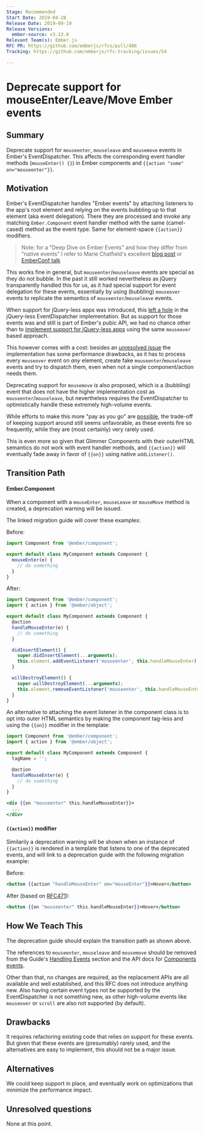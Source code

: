 ```yaml
---
Stage: Recommended
Start Date: 2019-04-28
Release Date: 2019-09-19
Release Versions:
  ember-source: v3.13.0
Relevant Team(s): Ember.js
RFC PR: https://github.com/emberjs/rfcs/pull/486
Tracking: https://github.com/emberjs/rfc-tracking/issues/54

---
```


# Deprecate support for mouseEnter/Leave/Move Ember events

## Summary

Deprecate support for `mouseenter`, `mouseleave` and `mousemove` events in Ember's EventDispatcher. This affects
the corresponding event handler methods (`mouseEnter() {}`) in Ember components and
`{{action "some" on="mouseenter"}}`.

## Motivation

Ember's EventDispatcher handles "Ember events" by attaching listeners to the app's root element
and relying on the events bubbling up to that element (aka event delegation). There they
are processed and invoke any matching `Ember.Component` event handler method with
the same (camel-cased) method as the event type. Same for element-space `{{action}}`
modifiers.

> Note: for a "Deep Dive on Ember Events" and how they differ from "native events" I refer to
Marie Chatfield's excellent
[blog post](https://medium.com/square-corner-blog/deep-dive-on-ember-events-cf684fd3b808)
or [EmberConf talk](https://youtu.be/G9hXjjHFJVs)

This works fine in general, but `mouseenter`/`mouseleave` events are special as they do
not bubble. In the past it still worked nevertheless as jQuery transparently handled this
for us, as it had special support for event delegation for these events, essentially by using
(bubbling) `mouseover` events to replicate the semantics of `mouseenter`/`mouseleave` events.

When support for jQuery-less apps was introduced, this [left a hole](https://github.com/emberjs/ember.js/issues/16591)
in the jQuery-less EventDispatcher implementation. But as support for those events was and
still is part of Ember's pubic API, we had no chance other than to [implement support
for jQuery-less apps](https://github.com/emberjs/ember.js/pull/16603) using the same
`mouseover` based approach.

This however comes with a cost: besides an [unresolved issue](https://github.com/emberjs/ember.js/issues/17228)
the implementation has some performance drawbacks, as it has to process every `mouseover` event on
*any* element, create fake `mouseenter`/`mouseleave` events and try to dispatch them, even when
not a single component/action needs them.

Deprecating support for `mousemove` is also proposed, which is a (bubbling) event that does not have the higher
implementation cost as `mouseenter`/`mouseleave`, but nevertheless requires the EventDispatcher to optimistically handle
these extremely high-volume events.

While efforts to make this more "pay as you go" are [possible](https://github.com/emberjs/ember.js/pull/17911),
the trade-off of keeping support around still seems unfavorable, as these events fire so
frequently, while they are (most certainly) very rarely used.

This is even more so given that Glimmer Components with their outerHTML semantics do not
work with event handler methods, and `{{action}}` will eventually fade away in favor of
`{{on}}` using native `addListener()`.

## Transition Path

#### Ember.Component

When a component with a `mouseEnter`, `mouseLeave` or `mouseMove` method is created, a deprecation warning will be issued.

The linked migration guide will cover these examples:

Before:

```js
import Component from '@ember/component';

export default class MyComponent extends Component {
  mouseEnter(e) {
    // do something
  }
}
```

After:

```js
import Component from '@ember/component';
import { action } from '@ember/object';

export default class MyComponent extends Component {
  @action
  handleMouseEnter(e) {
    // do something
  }

  didInsertElement() {
    super.didInsertElement(...arguments);
    this.element.addEventListener('mouseenter', this.handleMouseEnter);
  }

  willDestroyElement() {
    super.willDestroyElement(...arguments);
    this.element.removeEventListener('mouseenter', this.handleMouseEnter);
  }
}
```

An alternative to attaching the event listener in the component class is to opt into outer HTML semantics by making the
component tag-less and using the `{{on}}` modifier in the template:

```js
import Component from '@ember/component';
import { action } from '@ember/object';

export default class MyComponent extends Component {
  tagName = '';

  @action
  handleMouseEnter(e) {
    // do something
  }
}
```

```hbs
<div {{on "mouseenter" this.handleMouseEnter}}>
  ...
</div>
```

#### `{{action}}` modifier

Similarily a deprecation warning will be shown when an instance of `{{action}}` is rendered in a template that listens
to one of the deprecated events, and will link to a deprecation guide with the following migration example:

Before:

```hbs
<button {{action "handleMouseEnter" on="mouseEnter"}}>Hover</button>
```

After (based on [RFC471](https://github.com/emberjs/rfcs/blob/master/text/0471-on-modifier.md)):

```hbs
<button {{on "mouseenter" this.handleMouseEnter}}>Hover</button>
```

## How We Teach This

The deprecation guide should explain the transition path as shown above.

The references to `mouseenter`, `mouseleave` and `mousemove` should be removed from the Guide's
[Handling Events](https://guides.emberjs.com/release/components/handling-events/#toc_event-names) section and the API
docs for [Components events](https://api.emberjs.com/ember/release/classes/Component).

Other than that, no changes are required, as the replacement APIs are all available and
well established, and this RFC does not introduce anything new. Also having certain event
types not be supported by the EventDispatcher is not something new, as other high-volume
events like `mouseover` or `scroll` are also not supported (by default).

## Drawbacks

It requires refactoring existing code that relies on support for these events. But given that
these events are (presumably) rarely used, and the alternatives are easy to implement, this
should not be a major issue.

## Alternatives

We could keep support in place, and eventually work on optimizations that minimize the
performance impact.

## Unresolved questions

None at this point.
